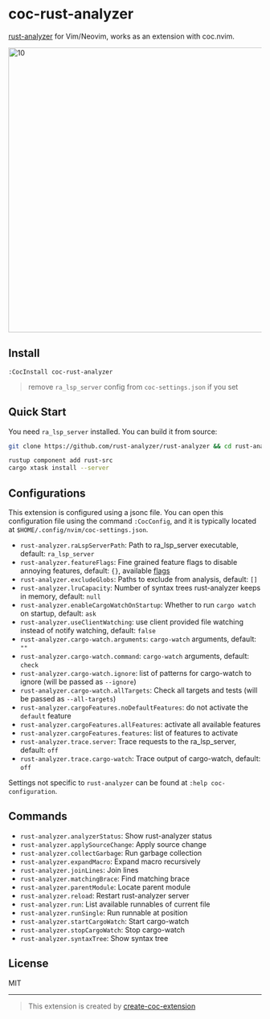 # coc-rust-analyzer

[rust-analyzer](https://github.com/rust-analyzer/rust-analyzer) for Vim/Neovim, works as an extension with coc.nvim.

<img width="567" alt="10" src="https://user-images.githubusercontent.com/345274/67060118-34808a00-f18e-11e9-9d76-22fff11b5802.png">

## Install

`:CocInstall coc-rust-analyzer`

> remove `ra_lsp_server` config from `coc-settings.json` if you set

## Quick Start

You need `ra_lsp_server` installed. You can build it from source:

```sh
git clone https://github.com/rust-analyzer/rust-analyzer && cd rust-analyzer

rustup component add rust-src
cargo xtask install --server
```

## Configurations

This extension is configured using a jsonc file. You can open this configuration file using
the command `:CocConfig`, and it is typically located at `$HOME/.config/nvim/coc-settings.json`.

- `rust-analyzer.raLspServerPath`: Path to ra_lsp_server executable, default: `ra_lsp_server`
- `rust-analyzer.featureFlags`: Fine grained feature flags to disable annoying features, default: `{}`, available [flags](https://github.com/rust-analyzer/rust-analyzer/blob/master/crates/ra_ide/src/feature_flags.rs#L55)
- `rust-analyzer.excludeGlobs`: Paths to exclude from analysis, default: `[]`
- `rust-analyzer.lruCapacity`: Number of syntax trees rust-analyzer keeps in memory, default: `null`
- `rust-analyzer.enableCargoWatchOnStartup`: Whether to run `cargo watch` on startup, default: `ask`
- `rust-analyzer.useClientWatching`: use client provided file watching instead of notify watching, default: `false`
- `rust-analyzer.cargo-watch.arguments`: `cargo-watch` arguments, default: `""`
- `rust-analyzer.cargo-watch.command`: `cargo-watch` arguments, default: `check`
- `rust-analyzer.cargo-watch.ignore`: list of patterns for cargo-watch to ignore (will be passed as `--ignore`)
- `rust-analyzer.cargo-watch.allTargets`: Check all targets and tests (will be passed as `--all-targets`)
- `rust-analyzer.cargoFeatures.noDefaultFeatures`: do not activate the `default` feature
- `rust-analyzer.cargoFeatures.allFeatures`: activate all available features
- `rust-analyzer.cargoFeatures.features`: list of features to activate
- `rust-analyzer.trace.server`: Trace requests to the ra_lsp_server, default: `off`
- `rust-analyzer.trace.cargo-watch`: Trace output of cargo-watch, default: `off`

Settings not specific to `rust-analyzer` can be found at `:help coc-configuration`.

## Commands

- `rust-analyzer.analyzerStatus`: Show rust-analyzer status
- `rust-analyzer.applySourceChange`: Apply source change
- `rust-analyzer.collectGarbage`: Run garbage collection
- `rust-analyzer.expandMacro`: Expand macro recursively
- `rust-analyzer.joinLines`: Join lines
- `rust-analyzer.matchingBrace`: Find matching brace
- `rust-analyzer.parentModule`: Locate parent module
- `rust-analyzer.reload`: Restart rust-analyzer server
- `rust-analyzer.run`: List available runnables of current file
- `rust-analyzer.runSingle`: Run runnable at position
- `rust-analyzer.startCargoWatch`: Start cargo-watch
- `rust-analyzer.stopCargoWatch`: Stop cargo-watch
- `rust-analyzer.syntaxTree`: Show syntax tree

## License

MIT

---
> This extension is created by [create-coc-extension](https://github.com/fannheyward/create-coc-extension)
